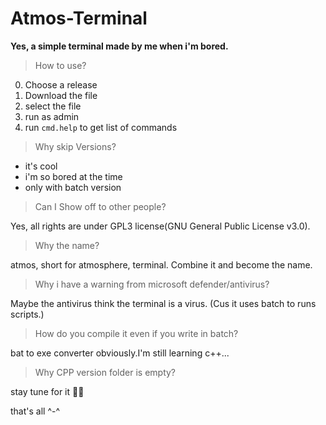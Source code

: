 # Atmos-Terminal
**Yes, a simple terminal made by me when i'm bored.**

> How to use?
0. Choose a release 
1. Download the file
2. select the file
3. run as admin
4. run `cmd.help` to get list of commands


> Why skip Versions?
- it's cool
- i'm so bored at the time
- only with batch version

> Can I Show off to other people?

Yes, all rights are under GPL3 license(GNU General Public License v3.0).


> Why the name?

atmos, short for atmosphere, terminal. Combine it and become the name.


> Why i have a warning from microsoft defender/antivirus?

Maybe the antivirus think the terminal is a virus. (Cus it uses batch to runs scripts.)


> How do you compile it even if you write in batch?

bat to exe converter obviously.I'm still learning c++...


> Why CPP version folder is empty?

stay tune for it 👀✨






that's all ^-^
